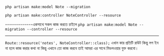 `php artisan make:model Note --migration`

`php artisan make:controller NoteController --resource`

--------------একসাথে সকল কাজ করতে চাইলে
`php artisan make:model Note --migration --controller --resource`

---

`Route::resource('notes', NoteController::class);` এখান কার প্রতিটি রাউট কিন্তু লগ ইন না হলে কাজ করার কথা না কিন্তু এখানে তো কাজ করবে তাই আমরা এর সাথে মিডলওয়ার যুক্ত করবো।
